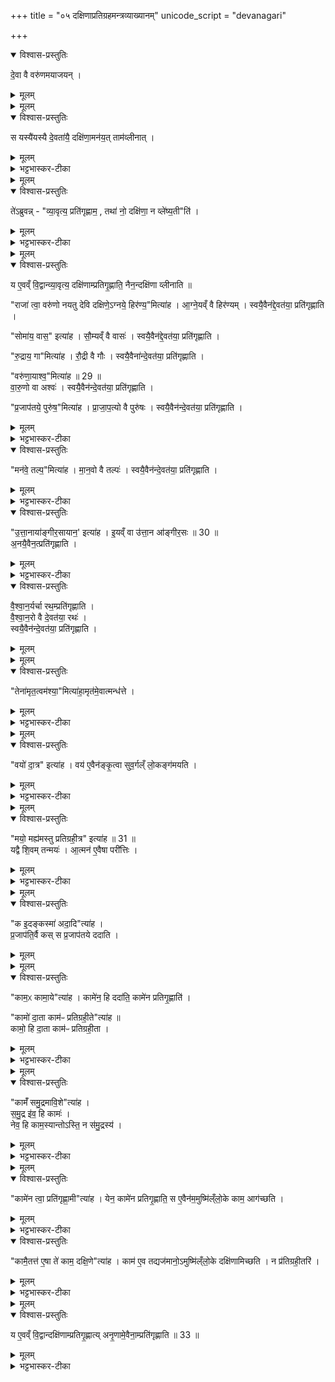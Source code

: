 +++
title = "०५ दक्षिणाप्रतिग्रहमन्त्रव्याख्यानम्"
unicode_script = "devanagari"

+++
<div class="js_include" url="/vedAH_yajuH/taittirIyam/sArasvata-vibhAgaH/brAhmaNam/sarva-prastutiH/2/2_hotR-brAhmaNAdi/05_daxiNApratigrahamantravyAkhyAnam"  newLevelForH1="1" includeTitle="true">

<details open><summary>विश्वास-प्रस्तुतिः</summary>

दे॒वा वै वरु॑णमयाजयन् ।
</details>

<details><summary>मूलम्</summary>

दे॒वा वै वरु॑णमयाजयन् ।
</details>


<details><summary>मूलम्</summary>

स यस्यै॑यस्यै दे॒वता॑यै॒ दक्षि॑णा॒मन॑यत् ।
ताम॑व्लीनात् ।
</details>

<details open><summary>विश्वास-प्रस्तुतिः</summary>

स यस्यै॑यस्यै दे॒वता॑यै॒ दक्षि॑णा॒मन॑य॒त् ताम॑व्लीनात् ।
</details>

<details><summary>मूलम्</summary>

स यस्यै॑यस्यै दे॒वता॑यै॒ दक्षि॑णा॒मन॑य॒त् ताम॑व्लीनात् ।
</details>

<details><summary>भट्टभास्कर-टीका</summary>

1 देवा वा इत्यादि ॥ पूर्वं देवा ऋत्विजो भूत्वा वरुणमयाजयन् । वरुणो यस्य देवतायै आर्त्विज्यं कृतवत्यै दक्षिणामनयत् दत्तवान्, तां देवतां या दक्षिणा प्रतिगृहिता सा अव्लीनात् विशीर्णामकरोत् 'व्ली विशरणे' ।
</details>


<details><summary>मूलम्</summary>

ते॑ऽब्रुवन् ।
व्या॒वृत्य॒ प्रति॑गृह्णाम ।
तथा॑ नो॒ दक्षि॑णा॒ न व्ले॑ष्य॒तीति॑ ।
</details>

<details open><summary>विश्वास-प्रस्तुतिः</summary>

ते॑ऽब्रुवन्न् - "व्या॒वृत्य॒ प्रति॑गृह्णाम॒ , तथा॑ नो॒ दक्षि॑णा॒ न व्ले॑ष्य॒ती"ति॑ ।
</details>

<details><summary>मूलम्</summary>

ते॑ऽब्रुवन्न् - "व्या॒वृत्य॒ प्रति॑गृह्णाम॒ , तथा॑ नो॒ दक्षि॑णा॒ न व्ले॑ष्य॒ती"ति॑ ।
</details>

<details><summary>भट्टभास्कर-टीका</summary>

अथ ते देवा अब्रुवन् । व्यावृत्य व्यवधाय मध्ये कृत्वा प्रत्यगृह्णन् ।
</details>


<details><summary>मूलम्</summary>

य ए॒वव्ँ वि॒द्वान्व्या॒वृत्य॒ दक्षि॑णाम्प्रतिगृ॒ह्णाति॑ ।
नैन॒न्दक्षि॑णा व्लीनाति ॥28 ॥  
राजा॑ त्वा॒ वरु॑णो नयतु देवि दक्षिणे॒ऽग्नये॒ हिर॑ण्य॒मित्या॑ह ।
आ॒ग्ने॒यव्ँ वै हिर॑ण्यम् ।
स्वयै॒वैन॑द्दे॒वत॑या॒ प्रति॑गृह्णाति ।
सोमा॑य॒ वास॒ इत्या॑ह ।
सौ॒म्यव्ँ वै वासः॑ ।
स्वयै॒वैन॑द्दे॒वत॑या॒ प्रति॑गृह्णाति ।
रु॒द्राय॒ गामित्या॑ह ।
रौ॒द्री वै गौः ।
स्वयै॒वैना॑न्दे॒वत॑या॒ प्रति॑गृह्णाति ।
वरु॑णा॒याश्व॒मित्या॑ह ॥ 29 ॥  
वा॒रु॒णो वा अश्वः॑ ।
स्वयै॒वैन॑न्दे॒वत॑या॒ प्रति॑गृह्णाति ।
प्र॒जाप॑तये॒ पुरु॑ष॒मित्या॑ह ।
प्रा॒जा॒प॒त्यो वै पुरु॑षः ।
स्वयै॒वैन॑न्दे॒वत॑या॒ प्रति॑गृह्णाति ।
</details>

<details open><summary>विश्वास-प्रस्तुतिः</summary>

य ए॒वव्ँ वि॒द्वान्व्या॒वृत्य॒ दक्षि॑णाम्प्रतिगृ॒ह्णाति॒ नैन॒न्दक्षि॑णा व्लीनाति ॥

"राजा॑ त्वा॒ वरु॑णो नयतु देवि दक्षिणे॒ऽग्नये॒ हिर॑ण्य॒"मित्या॑ह ।
आ॒ग्ने॒यव्ँ वै हिर॑ण्यम् ।
स्वयै॒वैन॑द्दे॒वत॑या॒ प्रति॑गृह्णाति ।

"सोमा॑य॒ वास॒" इत्या॑ह ।
सौ॒म्यव्ँ वै वासः॑ ।
स्वयै॒वैन॑द्दे॒वत॑या॒ प्रति॑गृह्णाति ।

"रु॒द्राय॒ गा"मित्या॑ह ।
रौ॒द्री वै गौः ।
स्वयै॒वैना॑न्दे॒वत॑या॒ प्रति॑गृह्णाति ।

"वरु॑णा॒याश्व॒"मित्या॑ह ॥ 29 ॥  
वा॒रु॒णो वा अश्वः॑ ।
स्वयै॒वैन॑न्दे॒वत॑या॒ प्रति॑गृह्णाति ।

"प्र॒जाप॑तये॒ पुरु॑ष॒"मित्या॑ह ।
प्रा॒जा॒प॒त्यो वै पुरु॑षः ।
स्वयै॒वैन॑न्दे॒वत॑या॒ प्रति॑गृह्णाति ।
</details>

<details><summary>मूलम्</summary>

य ए॒वव्ँ वि॒द्वान्व्या॒वृत्य॒ दक्षि॑णाम्प्रतिगृ॒ह्णाति॒ नैन॒न्दक्षि॑णा व्लीनाति ॥

"राजा॑ त्वा॒ वरु॑णो नयतु देवि दक्षिणे॒ऽग्नये॒ हिर॑ण्य॒"मित्या॑ह ।
आ॒ग्ने॒यव्ँ वै हिर॑ण्यम् ।
स्वयै॒वैन॑द्दे॒वत॑या॒ प्रति॑गृह्णाति ।

"सोमा॑य॒ वास॒" इत्या॑ह ।
सौ॒म्यव्ँ वै वासः॑ ।
स्वयै॒वैन॑द्दे॒वत॑या॒ प्रति॑गृह्णाति ।

"रु॒द्राय॒ गा"मित्या॑ह ।
रौ॒द्री वै गौः ।
स्वयै॒वैना॑न्दे॒वत॑या॒ प्रति॑गृह्णाति ।

"वरु॑णा॒याश्व॒"मित्या॑ह ॥ 29 ॥  
वा॒रु॒णो वा अश्वः॑ ।
स्वयै॒वैन॑न्दे॒वत॑या॒ प्रति॑गृह्णाति ।

"प्र॒जाप॑तये॒ पुरु॑ष॒"मित्या॑ह ।
प्रा॒जा॒प॒त्यो वै पुरु॑षः ।
स्वयै॒वैन॑न्दे॒वत॑या॒ प्रति॑गृह्णाति ।
</details>

<details><summary>भट्टभास्कर-टीका</summary>

स्वयैव देवतया एनत् प्रतिगृह्णाति प्रतिग्राहयति, न स्वयं गृह्णातीत्यर्थो लक्ष्यते । यद्वा - भावप्रधानो निर्देशः । तत्तद्द्रव्यं देवताभावेन प्रतिगृह्णाति नात्मना ।
गतमन्यत् ।
</details>

<details open><summary>विश्वास-प्रस्तुतिः</summary>

"मन॑वे॒ तल्प॒"मित्या॑ह ।
मा॒न॒वो वै तल्पः॑ ।
स्वयै॒वैन॑न्दे॒वत॑या॒ प्रति॑गृह्णाति ।
</details>

<details><summary>मूलम्</summary>

"मन॑वे॒ तल्प॒"मित्या॑ह ।
मा॒न॒वो वै तल्पः॑ ।
स्वयै॒वैन॑न्दे॒वत॑या॒ प्रति॑गृह्णाति ।
</details>

<details><summary>भट्टभास्कर-टीका</summary>

तल्पं शयनम् ।
</details>

<details open><summary>विश्वास-प्रस्तुतिः</summary>

"उ॒त्ता॒नाया॑ङ्गीर॒सायान॒' इत्या॑ह ।
इ॒यव्ँ वा उ॑त्ता॒न आ॑ङ्गीर॒सः ॥ 30 ॥  
अ॒नयै॒वैन॒त्प्रति॑गृह्णाति ।
</details>

<details><summary>मूलम्</summary>

"उ॒त्ता॒नाया॑ङ्गीर॒सायान॒' इत्या॑ह ।
इ॒यव्ँ वा उ॑त्ता॒न आ॑ङ्गीर॒सः ॥ 30 ॥  
अ॒नयै॒वैन॒त्प्रति॑गृह्णाति ।
</details>

<details><summary>भट्टभास्कर-टीका</summary>

इयं पृथिवी ।   
उत्तान आङ्गीरसः । तस्मादनयैव एनत् अनः प्रतिगृह्णाति ॥
</details>

<details open><summary>विश्वास-प्रस्तुतिः</summary>

वै॒श्वा॒न॒र्यर्चा रथ॒म्प्रति॑गृह्णाति ।  
वै॒श्वा॒न॒रो वै दे॒वत॑या॒ रथः॑ ।  
स्वयै॒वैन॑न्दे॒वत॑या॒ प्रति॑गृह्णाति ।  
</details>

<details><summary>मूलम्</summary>

वै॒श्वा॒न॒र्यर्चा रथ॒म्प्रति॑गृह्णाति ।  
वै॒श्वा॒न॒रो वै दे॒वत॑या॒ रथः॑ ।  
स्वयै॒वैन॑न्दे॒वत॑या॒ प्रति॑गृह्णाति ।  
</details>


<details><summary>मूलम्</summary>

तेना॑मृत॒त्वम॑श्या॒मित्या॑ह ।
अ॒मृत॑मे॒वात्मन्ध॑त्ते ।
</details>

<details open><summary>विश्वास-प्रस्तुतिः</summary>

"तेना॑मृत॒त्वम॑श्या॒"मित्या॑हा॒मृत॑मे॒वात्मन्ध॑त्ते ।
</details>

<details><summary>मूलम्</summary>

"तेना॑मृत॒त्वम॑श्या॒"मित्या॑हा॒मृत॑मे॒वात्मन्ध॑त्ते ।
</details>

<details><summary>भट्टभास्कर-टीका</summary>

2 वैश्वानर्येति ॥ 'वैश्वानरः प्रत्नथा' इत्यनया । प्रकृतेन सावित्रेण कृताविदमिति केचित् । यदि प्रकृतोरथोऽस्ति न तत्रानया इत्यन्ये ।
</details>


<details><summary>मूलम्</summary>

वयो॑ दा॒त्र इत्या॑ह ।
वय॑ ए॒वैन॑ङ्कृ॒त्वा ।
सु॒व॒र्गल्ँ लो॒कङ्ग॑मयति ।
</details>

<details open><summary>विश्वास-प्रस्तुतिः</summary>

"वयो॑ दा॒त्र" इत्या॑ह ।
वय॑ ए॒वैन॑ङ्कृ॒त्वा सुव॒र्गल्ँ लो॒कङ्ग॑मयति ।
</details>

<details><summary>मूलम्</summary>

"वयो॑ दा॒त्र" इत्या॑ह ।
वय॑ ए॒वैन॑ङ्कृ॒त्वा सुव॒र्गल्ँ लो॒कङ्ग॑मयति ।
</details>

<details><summary>भट्टभास्कर-टीका</summary>

वयो दात्र इति । दातुस्स्वर्गगमनाय वयः पक्षी भवत्वियं दक्षिणेति । तस्माद्वय एवात्मानं कृत्वा एनं दातारं स्वर्गं गमयति । यद्वा - शीघ्रतया वयस्त्वं पक्षित्वं ममास्तु । तस्माच्छीघ्रगामिनमेनं पक्षी कृत्वा पक्षिवच्छीघ्रं वा कृत्वा स्वर्गं प्रापयति । यद्वा - वयः आयुः दीर्घमस्तु, तस्माद्वयस्विनमेनं कृत्वा जीवयित्वा पश्चात्स्वर्गं प्रापयति ।
</details>


<details><summary>मूलम्</summary>

मयो॒ मह्य॑मस्तु प्रतिग्रही॒त्र इत्या॑ह ॥ 31 ॥  
यद्वै शि॒वम् ।
तन्मयः॑ ।
आ॒त्मन॑ ए॒वैषा परी॑त्तिः ।
</details>

<details open><summary>विश्वास-प्रस्तुतिः</summary>

"मयो॒ मह्य॑मस्तु प्रतिग्रही॒त्र" इत्या॑ह ॥ 31 ॥  
यद्वै शि॒वम् तन्मयः॑ ।
आ॒त्मन॑ ए॒वैषा परी॑त्तिः ।
</details>

<details><summary>मूलम्</summary>

"मयो॒ मह्य॑मस्तु प्रतिग्रही॒त्र" इत्या॑ह ॥ 31 ॥  
यद्वै शि॒वम् तन्मयः॑ ।
आ॒त्मन॑ ए॒वैषा परी॑त्तिः ।
</details>

<details><summary>भट्टभास्कर-टीका</summary>

शिवं शान्तं सुखं मयः । आत्मन एषा परीत्तिः परिदानं रक्षा 'पा रक्षणे' 'अच उपसर्गात्तः' इति तादेशः । 'दस्ति इति दीर्घत्वम् ।
</details>


<details><summary>मूलम्</summary>

क इ॒दङ्कस्मा॑ अदा॒दित्या॑ह ।
प्र॒जाप॑ति॒र्वै कः ।
स प्र॒जाप॑तये ददाति ।
</details>

<details open><summary>विश्वास-प्रस्तुतिः</summary>

"क इ॒दङ्कस्मा॑ अदा॒दि"त्या॑ह ।  
प्र॒जाप॑ति॒र्वै कस् स प्र॒जाप॑तये ददाति ।
</details>

<details><summary>मूलम्</summary>

"क इ॒दङ्कस्मा॑ अदा॒दि"त्या॑ह ।  
प्र॒जाप॑ति॒र्वै कस् स प्र॒जाप॑तये ददाति ।
</details>


<details><summary>मूलम्</summary>

काम॒ᳵ कामा॒येत्या॑ह ।
कामे॑न॒ हि ददा॑ति ।
कामे॑न प्रतिगृ॒ह्णाति॑ ।

कामो॑ दा॒ता काम॑ᳶ प्रतिग्रही॒तेत्या॑ह ॥ 32 ॥  
कामो॒ हि दा॒ता ।
काम॑ᳶ प्रतिग्रही॒ता ।
</details>

<details open><summary>विश्वास-प्रस्तुतिः</summary>

"काम॒ᳵ कामा॒ये"त्या॑ह ।
कामे॑न॒ हि ददा॑ति॒ कामे॑न प्रतिगृ॒ह्णाति॑ ।

"कामो॑ दा॒ता काम॑ᳶ प्रतिग्रही॒ते"त्या॑ह ॥   
कामो॒ हि दा॒ता काम॑ᳶ प्रतिग्रही॒ता ।
</details>

<details><summary>मूलम्</summary>

"काम॒ᳵ कामा॒ये"त्या॑ह ।
कामे॑न॒ हि ददा॑ति॒ कामे॑न प्रतिगृ॒ह्णाति॑ ।

"कामो॑ दा॒ता काम॑ᳶ प्रतिग्रही॒ते"त्या॑ह ॥   
कामो॒ हि दा॒ता काम॑ᳶ प्रतिग्रही॒ता ।
</details>

<details><summary>भट्टभास्कर-टीका</summary>

प्रजापतिः प्रजापतये ददाति न मह्यं, काम एव प्रतिग्रहीता, नाहम् ।
</details>


<details><summary>मूलम्</summary>

कामँ॑ समु॒द्रमावि॒शेत्या॑ह ।
स॒मु॒द्र इ॑व॒ हि कामः॑ ।
नेव॒ हि काम॒स्यान्तोऽस्ति॑ ।
न स॑मु॒द्रस्य॑ ।
</details>

<details open><summary>विश्वास-प्रस्तुतिः</summary>

"कामँ॑ समु॒द्रमावि॒शे"त्या॑ह ।  
स॒मु॒द्र इ॑व॒ हि कामः॑ ।  
नेव॒ हि काम॒स्यान्तोऽस्ति॒ न स॑मु॒द्रस्य॑ ।
</details>

<details><summary>मूलम्</summary>

"कामँ॑ समु॒द्रमावि॒शे"त्या॑ह ।  
स॒मु॒द्र इ॑व॒ हि कामः॑ ।  
नेव॒ हि काम॒स्यान्तोऽस्ति॒ न स॑मु॒द्रस्य॑ ।
</details>

<details><summary>भट्टभास्कर-टीका</summary>

समुद्र इव कामः, उभयोरनन्तत्वात् ।
</details>


<details><summary>मूलम्</summary>

कामे॑न त्वा॒ प्रति॑गृह्णा॒मीत्या॑ह ।
येन॒ कामे॑न प्रतिगृ॒ह्णाति॑ ।
स ए॒वैन॑म॒मुष्मि॑ल्ँलो॒के काम॒ आग॑च्छति ।
</details>

<details open><summary>विश्वास-प्रस्तुतिः</summary>

"कामे॑न त्वा॒ प्रति॑गृह्णा॒मी"त्या॑ह ।
येन॒ कामे॑न प्रतिगृ॒ह्णाति॒ स ए॒वैन॑म॒मुष्मि॑ल्ँलो॒के काम॒ आग॑च्छति ।
</details>

<details><summary>मूलम्</summary>

"कामे॑न त्वा॒ प्रति॑गृह्णा॒मी"त्या॑ह ।
येन॒ कामे॑न प्रतिगृ॒ह्णाति॒ स ए॒वैन॑म॒मुष्मि॑ल्ँलो॒के काम॒ आग॑च्छति ।
</details>

<details><summary>भट्टभास्कर-टीका</summary>

अन्ताभावेन दुरुच्छेदत्वं लक्ष्यते, येन कामेन इच्छया प्रतिगृह्णाति अस्मै प्रयोजनाय इदं प्रतिगृह्णामीति गृह्णाति, स कामः काम्यमानोर्थः ।
परलोके एनमागच्छति उपतिष्ठति ।
</details>

<details open><summary>विश्वास-प्रस्तुतिः</summary>

"कामै॒तत्त॑ ए॒षा ते॑ काम॒ दक्षि॒णे"त्या॑ह ।
काम॑ ए॒व तद्यज॑मानो॒ऽमुष्मि॑ल्ँलो॒के दक्षि॑णामिच्छति ।
न प्र॑तिग्रही॒तरि॑ ।
</details>

<details><summary>मूलम्</summary>

"कामै॒तत्त॑ ए॒षा ते॑ काम॒ दक्षि॒णे"त्या॑ह ।
काम॑ ए॒व तद्यज॑मानो॒ऽमुष्मि॑ल्ँलो॒के दक्षि॑णामिच्छति ।
न प्र॑तिग्रही॒तरि॑ ।
</details>

<details><summary>भट्टभास्कर-टीका</summary>

काम एवेति । अमुष्मिन् परलोके यः कामः अभिमतभोगः तन्निमित्तमेव दक्षिणादानमिच्छति यजमानः, न प्रतिग्रहीतृनिमित्तम् । तस्मादेनमागच्छति उपतिष्ठति । तत्ते काम एषा ते दक्षिणेति कामार्थत्वेनोच्यत इति । यद्वा - कामे दक्षिणाफलमिच्छति यजमानः परलोकविषयं, कामभोग्यत्वात्, न प्रतिग्रहीतरि कामनिमित्तं दक्षिणाफलममुष्मिन् लोके यजमान इच्छति ॥ न पुनरिदानीमेव प्रतिग्रहीतरि लब्धुमिच्छति । तस्मात्कामदक्षिणा च कामाय परिदीयते परलोके प्रतिदातुम् ॥
</details>


<details><summary>मूलम्</summary>

य ए॒वव्ँ वि॒द्वान्दक्षि॑णाम्प्रतिगृ॒ह्णाति॑ ।
अ॒नृ॒णामे॒वैना॒म्प्रति॑गृह्णाति ॥ 33 ॥   
</details>

<details open><summary>विश्वास-प्रस्तुतिः</summary>

य ए॒वव्ँ वि॒द्वान्दक्षि॑णाम्प्रतिगृ॒ह्णात्य् अनृ॒णामे॒वैना॒म्प्रति॑गृह्णाति ॥ 33 ॥  
</details>

<details><summary>मूलम्</summary>

य ए॒वव्ँ वि॒द्वान्दक्षि॑णाम्प्रतिगृ॒ह्णात्य् अनृ॒णामे॒वैना॒म्प्रति॑गृह्णाति ॥ 33 ॥  
</details>

<details><summary>भट्टभास्कर-टीका</summary>

3 य एवमित्यादि ॥ एनां दक्षिणामनृणां परलोके दानफलप्रदामेव प्रतिगृह्णाति । यद्वा - यस्य दक्षिणायां प्रतिगृहीतायां ऋणं नास्ति नान्यद्दातव्यमवशिष्यते तादृशमेव कृत्वा प्रतिगृह्णाति । यद्वा - प्रतिग्रहीतुः ऋणाभाव उच्यते ।
यस्यां प्रतिगृहीतायां प्रतिग्रहीतुः ऋणं नास्ति, अपाकर्तव्यो दोष ऋणं, तद्रहितां निर्दोषामेव दक्षिणां प्रतिगृह्णाति ॥

इति तैत्तिरीयब्राह्मणे द्वितीयाष्टके द्वितीयत्रपाठके पञ्चमोऽनुवाकः ॥  

</details>
</div>